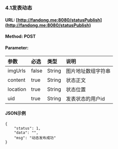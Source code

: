### 4.1发表动态

#### URL: [http://fandong.me:8080/statusPublish](http://fandong.me:8080/statusPublish)

#### Method: POST

#### Parameter:

| 参数 | 必选 | 类型 | 说明 |
| :--- | :--- | :--- | :--- |
| imgUrls | false | String | 图片地址数组字符串 |
| content | true | String | 状态正文 |
| location | true | String | 状态位置 |
| uid | true | String | 发表状态的用户id |

#### JSON示例

```
{
    "status": 1,
    "data": "",
    "msg": "动态发布成功"
}
```



